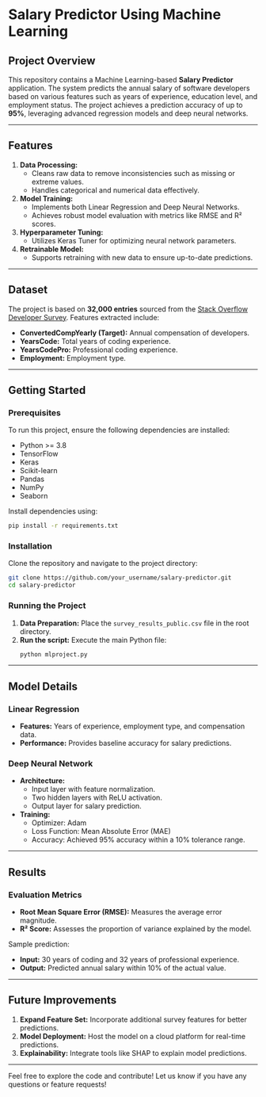 

# Salary Predictor Using Machine Learning

## Project Overview
This repository contains a Machine Learning-based **Salary Predictor** application. The system predicts the annual salary of software developers based on various features such as years of experience, education level, and employment status. The project achieves a prediction accuracy of up to **95%**, leveraging advanced regression models and deep neural networks.

---

## Features
1. **Data Processing:**
   - Cleans raw data to remove inconsistencies such as missing or extreme values.
   - Handles categorical and numerical data effectively.
2. **Model Training:**
   - Implements both Linear Regression and Deep Neural Networks.
   - Achieves robust model evaluation with metrics like RMSE and R² scores.
3. **Hyperparameter Tuning:**
   - Utilizes Keras Tuner for optimizing neural network parameters.
4. **Retrainable Model:**
   - Supports retraining with new data to ensure up-to-date predictions.

---

## Dataset
The project is based on **32,000 entries** sourced from the [Stack Overflow Developer Survey](https://insights.stackoverflow.com/survey). Features extracted include:
- **ConvertedCompYearly (Target):** Annual compensation of developers.
- **YearsCode:** Total years of coding experience.
- **YearsCodePro:** Professional coding experience.
- **Employment:** Employment type.

---

## Getting Started

### Prerequisites
To run this project, ensure the following dependencies are installed:

- Python >= 3.8
- TensorFlow
- Keras
- Scikit-learn
- Pandas
- NumPy
- Seaborn

Install dependencies using:
```bash
pip install -r requirements.txt
```

### Installation
Clone the repository and navigate to the project directory:
```bash
git clone https://github.com/your_username/salary-predictor.git
cd salary-predictor
```

### Running the Project
1. **Data Preparation:** Place the `survey_results_public.csv` file in the root directory.
2. **Run the script:** Execute the main Python file:
   ```bash
   python mlproject.py
   ```

---

## Model Details

### Linear Regression
- **Features:** Years of experience, employment type, and compensation data.
- **Performance:** Provides baseline accuracy for salary predictions.

### Deep Neural Network
- **Architecture:**
  - Input layer with feature normalization.
  - Two hidden layers with ReLU activation.
  - Output layer for salary prediction.
- **Training:**
  - Optimizer: Adam
  - Loss Function: Mean Absolute Error (MAE)
  - Accuracy: Achieved 95% accuracy within a 10% tolerance range.

---

## Results
### Evaluation Metrics
- **Root Mean Square Error (RMSE):** Measures the average error magnitude.
- **R² Score:** Assesses the proportion of variance explained by the model.

Sample prediction:
- **Input:** 30 years of coding and 32 years of professional experience.
- **Output:** Predicted annual salary within 10% of the actual value.

---

## Future Improvements
1. **Expand Feature Set:** Incorporate additional survey features for better predictions.
2. **Model Deployment:** Host the model on a cloud platform for real-time predictions.
3. **Explainability:** Integrate tools like SHAP to explain model predictions.



---

Feel free to explore the code and contribute! Let us know if you have any questions or feature requests!

